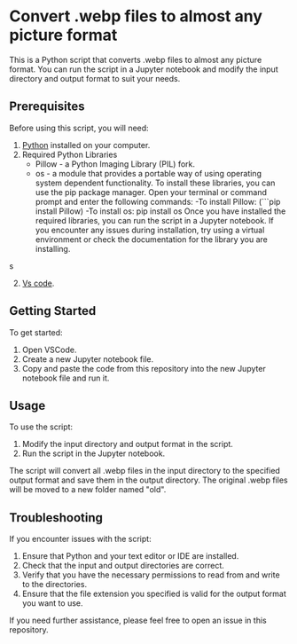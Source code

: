 # Convert .webp files to almost any picture format

This is a Python script that converts .webp files to almost any picture format. You can run the script in a Jupyter notebook and modify the input directory and output format to suit your needs.

## Prerequisites

Before using this script, you will need:

1. [Python](https://www.python.org) installed on your computer.
2.  Required Python Libraries
    - Pillow - a Python Imaging Library (PIL) fork.
    - os - a module that provides a portable way of using operating system dependent functionality.
    To install these libraries, you can use the pip package manager. Open your terminal or command prompt and enter the following commands:
    -To install Pillow:
     (```pip install Pillow) 
    -To install os:
        pip install os
    Once you have installed the required libraries, you can run the script in a Jupyter notebook.
    If you encounter any issues during installation, try using a virtual environment or check the documentation for the library you are installing.

s




2. [Vs code](https://code.visualstudio.com).

## Getting Started

To get started:

1. Open VSCode.
2. Create a new Jupyter notebook file.
3. Copy and paste the code from this repository into the new Jupyter notebook file and run it.

## Usage

To use the script:

1. Modify the input directory and output format in the script.
2. Run the script in the Jupyter notebook.

The script will convert all .webp files in the input directory to the specified output format and save them in the output directory. The original .webp files will be moved to a new folder named "old".

## Troubleshooting

If you encounter issues with the script:

1. Ensure that Python and your text editor or IDE are installed.
2. Check that the input and output directories are correct.
3. Verify that you have the necessary permissions to read from and write to the directories.
4. Ensure that the file extension you specified is valid for the output format you want to use.

If you need further assistance, please feel free to open an issue in this repository.
